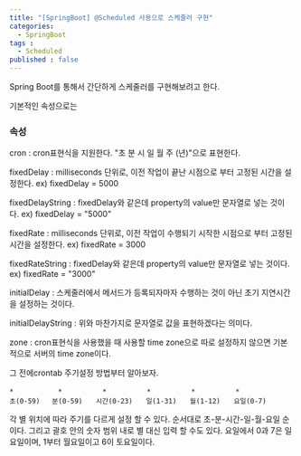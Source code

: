 ```yaml
---
title: "[SpringBoot] @Scheduled 사용으로 스케줄러 구현"
categories: 
  - SpringBoot
tags : 
  - Scheduled
published : false
---
```


Spring Boot를 통해서 간단하게 스케줄러를 구현해보려고 한다.

기본적인 속성으로는

### 속성
cron : cron표현식을 지원한다. "초 분 시 일 월 주 (년)"으로 표현한다.

fixedDelay : milliseconds 단위로, 이전 작업이 끝난 시점으로 부터 고정된 시간을 설정한다. ex) fixedDelay = 5000

fixedDelayString : fixedDelay와 같은데 property의 value만 문자열로 넣는 것이다. ex) fixedDelay = "5000"

fixedRate : milliseconds 단위로, 이전 작업이 수행되기 시작한 시점으로 부터 고정된 시간을 설정한다. ex) fixedRate = 3000

fixedRateString : fixedDelay와 같은데 property의 value만 문자열로 넣는 것이다. ex) fixedRate = "3000"

initialDelay : 스케줄러에서 메서드가 등록되자마자 수행하는 것이 아닌 초기 지연시간을 설정하는 것이다.

initialDelayString : 위와 마찬가지로 문자열로 값을 표현하겠다는 의미다.

zone : cron표현식을 사용했을 때 사용할 time zone으로 따로 설정하지 않으면 기본적으로 서버의 time zone이다.

그 전에crontab 주기설정 방법부터 알아보자.
```
*           *　　　　　　*　　　　　　*　　　　　　*　　　　　　*
초(0-59)   분(0-59)　　시간(0-23)　　일(1-31)　　월(1-12)　　요일(0-7) 
```
각 별 위치에 따라 주기를 다르게 설정 할 수 있다.
순서대로 초-분-시간-일-월-요일 순이다. 그리고 괄호 안의 숫자 범위 내로 별 대신 입력 할 수도 있다.
요일에서 0과 7은 일요일이며, 1부터 월요일이고 6이 토요일이다.